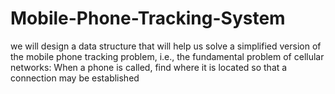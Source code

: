 # Mobile-Phone-Tracking-System
we will design a data structure that will help us solve a simplified version of the mobile phone tracking problem, i.e., the fundamental problem of cellular networks: When a phone is called, find where it is located so that a connection may be established
